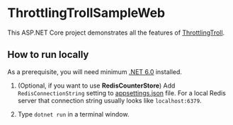 # ThrottlingTrollSampleWeb

This ASP.NET Core project demonstrates all the features of [ThrottlingTroll](https://www.nuget.org/packages/ThrottlingTroll).

## How to run locally

As a prerequisite, you will need minimum [.NET 6.0](https://dotnet.microsoft.com/en-us/download/dotnet/6.0) installed.

1. (Optional, if you want to use **RedisCounterStore**) Add `RedisConnectionString` setting to [appsettings.json](https://github.com/ThrottlingTroll/ThrottlingTroll-AspDotNetCore-Samples/blob/main/ThrottlingTrollSampleWeb/appsettings.json) file. For a local Redis server that connection string usually looks like `localhost:6379`. 

2. Type `dotnet run` in a terminal window.
